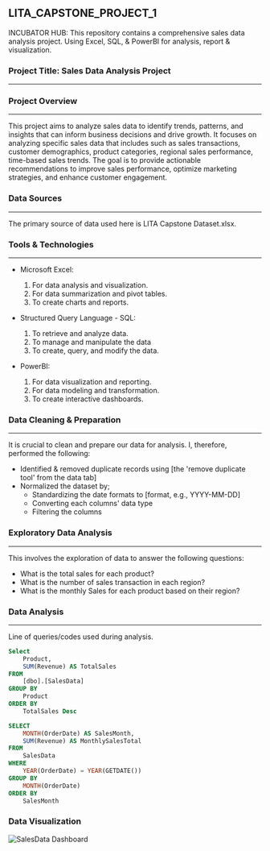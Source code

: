 ## LITA_CAPSTONE_PROJECT_1

INCUBATOR HUB: This repository contains a comprehensive sales data analysis project. Using Excel, SQL, &amp; PowerBI for analysis, report & visualization.

### Project Title: Sales Data Analysis Project
---
### Project Overview
---
This project aims to analyze sales data to identify trends, patterns, and insights that can inform business decisions and drive growth.  It focuses on analyzing specific sales data that includes such as sales transactions, customer demographics, product categories, regional sales performance, time-based sales trends. The goal is to provide actionable recommendations to improve sales performance, optimize marketing strategies, and enhance customer engagement.

### Data Sources
---
The primary source of data used here is LITA Capstone Dataset.xlsx.

### Tools & Technologies
---
- Microsoft Excel: 
  1. For data analysis and visualization.
  2. For data summarization and pivot tables.
  3. To create charts and reports.

- Structured Query Language - SQL: 
  1. To retrieve and analyze data.
  2. To manage and manipulate the data
  3. To create, query, and modify the data.

- PowerBI:
  1. For data visualization and reporting.
  2. For data modeling and transformation.
  3. To create interactive dashboards.

### Data Cleaning & Preparation
---
It is crucial to clean and prepare our data for analysis. I, therefore, performed the following:

- Identified & removed duplicate records using [the 'remove duplicate tool' from the data tab]
- Normalized the dataset by;
    - Standardizing the date formats to [format, e.g., YYYY-MM-DD]
    - Converting each columns' data type
    - Filtering the columns
 
### Exploratory Data Analysis
---
This involves the exploration of data to answer the following questions:

- What is the total sales for each product?
- What is the number of sales transaction in each region?
- What is the monthly Sales for each product based on their region?

### Data Analysis
---
Line of queries/codes used during analysis.

```SQL
Select 
	Product,
	SUM(Revenue) AS TotalSales
FROM 
	[dbo].[SalesData]
GROUP BY 
	Product
ORDER BY 
	TotalSales Desc
```

```SQL
SELECT 
	MONTH(OrderDate) AS SalesMonth,
	SUM(Revenue) AS MonthlySalesTotal
FROM 
	SalesData
WHERE 
	YEAR(OrderDate) = YEAR(GETDATE())
GROUP BY 
	MONTH(OrderDate)
ORDER BY 
	SalesMonth
```

### Data Visualization

![SalesData Dashboard](https://github.com/user-attachments/assets/a914b248-371d-453a-892b-2d83973f5a11)
